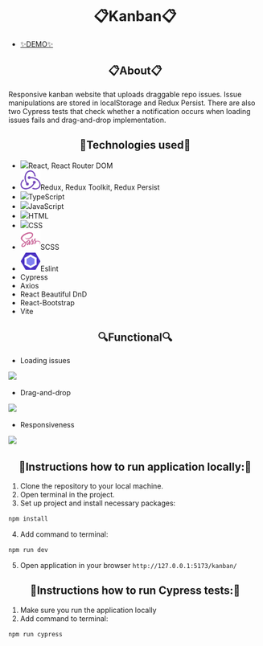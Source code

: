 <h1 align="center">📋Kanban📋</h1>

 - [✨DEMO✨](https://nikachu404.github.io/kanban/)

 <h2 align="center">📋About📋</h2>
Responsive kanban website that uploads draggable repo issues. Issue manipulations are stored in localStorage and Redux Persist. There are also two Cypress tests that check whether a notification occurs when loading issues fails and drag-and-drop implementation.

<h2 align="center">🔮Technologies used🔮</h2>

 - <img width="40px" src="https://cdn.jsdelivr.net/gh/devicons/devicon/icons/react/react-original.svg" />React, React Router DOM
 - <img width="40px" src="https://github.com/devicons/devicon/blob/master/icons/redux/redux-original.svg" />Redux, Redux Toolkit, Redux Persist
  - <img width="40px" src="https://cdn.jsdelivr.net/gh/devicons/devicon/icons/typescript/typescript-original.svg" />TypeScript
 - <img width="40px" src="https://cdn.jsdelivr.net/gh/devicons/devicon/icons/javascript/javascript-original.svg" />JavaScript
 - <img width="40px" src="https://cdn.jsdelivr.net/gh/devicons/devicon/icons/html5/html5-original.svg" />HTML
 - <img width="40px" src="https://cdn.jsdelivr.net/gh/devicons/devicon/icons/css3/css3-plain.svg" />CSS
 - <img width="40px" src="https://github.com/devicons/devicon/blob/master/icons/sass/sass-original.svg" />SCSS
 - <img width="40px" src="https://github.com/devicons/devicon/blob/master/icons/eslint/eslint-original.svg" />Eslint
 - Cypress
 - Axios
 - React Beautiful DnD
 - React-Bootstrap
 - Vite

<h2 align="center">🔍Functional🔍</h2>

 - Loading issues
 
 ![](https://media.giphy.com/media/HgCTjOsMNvKCXMiu2f/giphy.gif)
  
  - Drag-and-drop
 
 ![](https://media.giphy.com/media/v1.Y2lkPTc5MGI3NjExNDE5MGRiMWY0N2UzNmU3NDM0ODUwY2I4MDViYjRlYjEyZjBhN2I3NiZlcD12MV9pbnRlcm5hbF9naWZzX2dpZklkJmN0PWc/13OBt81M5mOpest5oQ/giphy.gif)

 - Responsiveness
 
 ![](https://media.giphy.com/media/v1.Y2lkPTc5MGI3NjExNDdmOGI1MGUzNzkwMDBlYTNiZWQ5Nzk3ZGQxY2NkZjg2OWFhNzA5NiZlcD12MV9pbnRlcm5hbF9naWZzX2dpZklkJmN0PWc/VSjdIsuobGaVqdr4jf/giphy.gif)
 
<h2 align="center">📌Instructions how to run application locally:📌</h2>

1. Clone the repository to your local machine.
2. Open terminal in the project.
3. Set up project and install necessary packages:
```bash 
npm install
```
4. Add command to terminal:
```bash 
npm run dev
```
5. Open application in your browser `http://127.0.0.1:5173/kanban/`

<h2 align="center">📌Instructions how to run Cypress tests:📌</h2>

1. Make sure you run the application locally
2. Add command to terminal:
```bash 
npm run cypress
```
